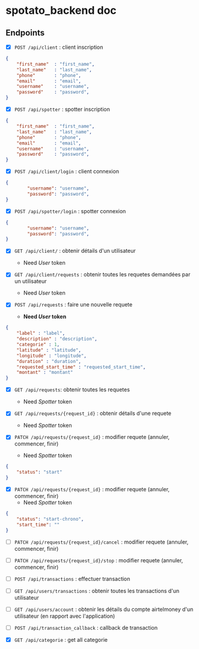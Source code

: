 # spotato_backend doc

## Endpoints

- [x] `POST /api/client` : client inscription
```json
{
    "first_name"  : "first_name",
    "last_name"   : "last_name",
    "phone"       : "phone",
    "email"       : "email",
    "username"    : "username",
    "password"    : "password",
}
```
- [x] `POST /api/spotter` : spotter inscription
```json
{
    "first_name"  : "first_name",
    "last_name"   : "last_name",
    "phone"       : "phone",
    "email"       : "email",
    "username"    : "username",
    "password"    : "password",
}

```
- [x] `POST /api/client/login` : client connexion 
```json
{
        "username": "username",
        "password": "password",
}
```
- [x] `POST /api/spotter/login` : spotter connexion
```json
{
        "username": "username",
        "password": "password",
}
```

- [x] `GET /api/client/` : obtenir détails d'un utilisateur
    - Need _User_ token

- [x] `GET /api/client/requests` : obtenir toutes les requetes demandées par un utilisateur
    - Need _User_ token


- [x] `POST /api/requests` : faire une nouvelle requete 
    - <b>Need _User_ token</b>
```json
{
    "label" : "label",
    "description" : "description",
    "categorie" : 1,
    "latitude" : "latitude",
    "longitude" : "longitude",
    "duration" : "duration",
    "requested_start_time" : "requested_start_time",
    "montant" : "montant"
}

```
- [x] `GET /api/requests`: obtenir toutes les requetes
    - Need _Spotter_ token


- [x] `GET /api/requests/{request_id}` : obtenir détails d'une requete
    - Need _Spotter_ token

- [x] `PATCH /api/requests/{request_id}` : modifier requete (annuler, commencer, finir)
    - Need _Spotter_ token
```json
{
    "status": "start"
}
```

- [x] `PATCH /api/requests/{request_id}` : modifier requete (annuler, commencer, finir)
    - Need _Spotter_ token
```json
{
    "status": "start-chrono",
    "start_time": ""
}
```

- [ ] `PATCH /api/requests/{request_id}/cancel` : modifier requete (annuler, commencer, finir)

- [ ] `PATCH /api/requests/{request_id}/stop` : modifier requete (annuler, commencer, finir)


- [ ] `POST /api/transactions` : effectuer transaction

- [ ] `GET /api/users/transactions` : obtenir toutes les transactions d'un utilisateur

- [ ] `GET /api/users/account` : obtenir les détails du compte airtelmoney d'un utilisateur (en rapport avec l'application)

- [ ] `POST /api/transaction_callback` : callback de transaction

- [x] `GET /api/categorie` : get all categorie

